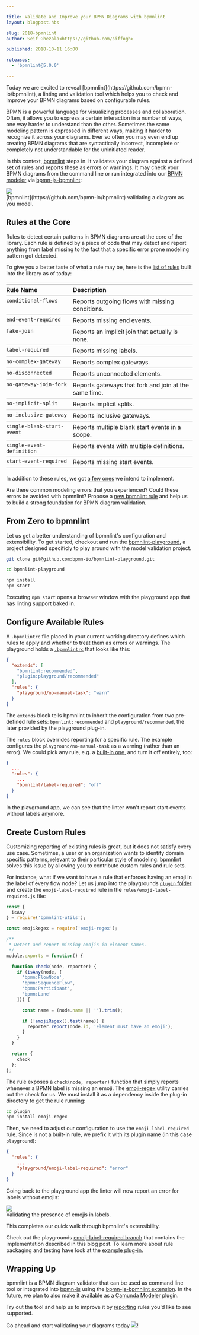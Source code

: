 ```yaml
---

title: Validate and Improve your BPMN Diagrams with bpmnlint
layout: blogpost.hbs

slug: 2018-bpmnlint
author: Seif Ghezala<https://github.com/siffogh>

published: 2018-10-11 16:00

releases:
  - 'bpmnlint@5.0.0'

---
```



<p class="introduction">
  Today we are excited to reveal [bpmnlint](https://github.com/bpmn-io/bpmnlint), a linting and validation tool which helps you to check and improve your BPMN diagrams based on configurable rules.
</p>

<!-- continue -->

BPMN is a powerful language for visualizing processes and collaboration.
Often, it allows you to express a certain interaction in a number of ways, one way harder to understand than the other.
Sometimes the same modeling pattern is expressed in different ways, making it harder to recognize it across your diagrams.
Ever so often you may even end up creating BPMN diagrams that are syntactically incorrect, incomplete or completely not understandable for the uninitiated reader.

In this context, [bpmnlint](https://github.com/bpmn-io/bpmnlint) steps in.
It validates your diagram against a defined set of rules and reports these as errors or warnings.
It may check your BPMN diagrams from the command line or run integrated into our [BPMN modeler](https://bpmn.io/toolkit/bpmn-js/) via [bpmn-js-bpmnlint](https://github.com/bpmn-io/bpmn-js-bpmnlint):

<div class="figure">
  <img src="{{ assets }}/attachments/blog/2018/012-bpmnlint.gif" />
  <figcaption>
    [bpmnlint](https://github.com/bpmn-io/bpmnlint) validating a diagram as you model.
  </figcaption>
</div>


## Rules at the Core

Rules to detect certain patterns in BPMN diagrams are at the core of the library.
Each rule is defined by a piece of code that may detect and report anything from label missing to the fact that a specific error prone modeling pattern got detected.

To give you a better taste of what a rule may be, here is the [list of rules](https://github.com/bpmn-io/bpmnlint/tree/main/rules) built into the library as of today:

<style>
  table {
    margin: 20px 0;
  }

  th, td {
    padding: 5px;
    vertical-align: top;
    border-bottom: solid 1px #CCC;
    border-collapse: collapse;
  }

  th:first-child,
  td:first-child {
    white-space: nowrap;
    padding-left: 0;
  }
</style>

| Rule Name | Description |
|:--- | :---|
| `conditional-flows` | Reports outgoing flows with missing conditions. |
| `end-event-required` | Reports missing end events. |
| `fake-join` | Reports an implicit join that actually is none. |
| `label-required` | Reports missing labels. |
| `no-complex-gateway` | Reports complex gateways. |
| `no-disconnected` | Reports unconnected elements. |
| `no-gateway-join-fork` | Reports gateways that fork and join at the same time. |
| `no-implicit-split` | Reports implicit splits. |
| `no-inclusive-gateway` | Reports inclusive gateways. |
| `single-blank-start-event` | Reports multiple blank start events in a scope. |
| `single-event-definition` | Reports events with multiple definitions. |
| `start-event-required` | Reports missing start events. |

In addition to these rules, we got [a few ones](https://github.com/bpmn-io/bpmnlint/issues?q=is%3Aissue+is%3Aopen+label%3Arules) we intend to implement.

Are there common modeling errors that you experienced?
Could these errors be avoided with bpmnlint?
Propose a [new bpmnlint rule](https://github.com/bpmn-io/bpmnlint/issues/new?template=NEW_RULE.md) and help us to build a strong foundation for BPMN diagram validation.


## From Zero to bpmnlint

Let us get a better understanding of bpmnlint's configuration and extensibility.
To get started, checkout and run the [bpmnlint-playground](https://github.com/bpmn-io/bpmnlint-playground), a project designed specificly to play around with the model validation project.

```sh
git clone git@github.com:bpmn-io/bpmnlint-playground.git

cd bpmnlint-playground

npm install
npm start
```

Executing `npm start` opens a browser window with the playground app that has linting support baked in.


## Configure Available Rules

A `.bpmnlintrc` file placed in your current working directory defines which rules to apply and whether to treat them as errors or warnings. The playground holds a [`.bpmnlintrc`](https://github.com/bpmn-io/bpmnlint-playground/blob/main/.bpmnlintrc) that looks like this:

```json
{
  "extends": [
    "bpmnlint:recommended",
    "plugin:playground/recommended"
  ],
  "rules": {
    "playground/no-manual-task": "warn"
  }
}
```

The `extends` block tells bpmnlint to inherit the configuration from two pre-defined rule sets: `bpmnlint:recommended` and `playground/recommended`, the later provided by the playground plug-in.

The `rules` block overrides reporting for a specific rule.
The example configures the `playground/no-manual-task` as a warning (rather than an error).
We could pick any rule, e.g. a [built-in one](https://github.com/bpmn-io/bpmnlint/tree/main/rules), and turn it off entirely, too:

```json
{
  ...
  "rules": {
    ...
    "bpmnlint/label-required": "off"
  }
}
```

In the playground app, we can see that the linter won't report start events without labels anymore.


## Create Custom Rules

Customizing reporting of existing rules is great, but it does not satisfy every use case.
Sometimes, a user or an organization wants to identify domain specific patterns, relevant to their particular style of modeling.
bpmnlint solves this issue by allowing you to contribute custom rules and rule sets.

For instance, what if we want to have a rule that enforces having an emoji in the label of every flow node?
Let us jump into the playgrounds [`plugin` folder](https://github.com/bpmn-io/bpmnlint-playground/tree/main/plugin) and create the `emoji-label-required` rule in the `rules/emoji-label-required.js` file:

```js
const {
  isAny
} = require('bpmnlint-utils');

const emojiRegex = require('emoji-regex');

/**
 * Detect and report missing emojis in element names.
 */
module.exports = function() {

  function check(node, reporter) {
    if (isAny(node, [
      'bpmn:FlowNode',
      'bpmn:SequenceFlow',
      'bpmn:Participant',
      'bpmn:Lane'
    ])) {

      const name = (node.name || '').trim();

      if (!emojiRegex().test(name)) {
        reporter.report(node.id, 'Element must have an emoji');
      }
    }
  }

  return {
    check
  };
};
```

The rule exposes a `check(node, reporter)` function that simply reports whenever a BPMN label is missing an emoji.
The [emoji-regex](https://www.npmjs.com/package/emoji-regex) utility carries out the check for us.
We must install it as a dependency inside the plug-in directory to get the rule running:

```sh
cd plugin
npm install emoji-regex
```

Then, we need to adjust our configuration to use the `emoji-label-required` rule.
Since is not a built-in rule, we prefix it with its plugin name (in this case `playground`):

```json
{
  "rules": {
    ...
    "playground/emoji-label-required": "error"
  }
}
```

Going back to the playground app the linter will now report an error for labels without emojis:

<div class="figure">
  <img src="{{ assets }}/attachments/blog/2018/012-bpmnlint-emoji.gif">
  <figcaption>
    Validating the presence of emojis in labels.
  </figcaption>
</div>

This completes our quick walk through bpmnlint's extensibility.

Check out the playgrounds [emoji-label-required branch](https://github.com/bpmn-io/bpmnlint-playground/tree/emoji-label-required) that contains the implementation described in this blog post.
To learn more about rule packaging and testing have look at the [example plug-in](https://github.com/bpmn-io/bpmn-js-bpmnlint).


## Wrapping Up

bpmnlint is a BPMN diagram validator that can be used as command line tool or integrated into [bpmn-js](https://github.com/bpmn-io/bpmn-js) using the [bpmn-js-bpmnlint extension](https://github.com/bpmn-io/bpmn-js-bpmnlint). In the future, we plan to also make it available as a [Camunda Modeler](https://github.com/camunda/camunda-modeler) plugin.

Try out the tool and help us to improve it by [reporting](https://github.com/bpmn-io/bpmnlint/issues/new?template=NEW_RULE.md) rules you'd like to see supported.

Go ahead and start validating your diagrams today <img class="emoji" src="https://twemoji.maxcdn.com/2/svg/1f916.svg" />!